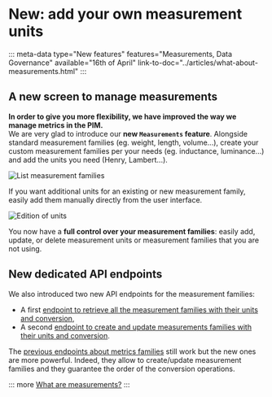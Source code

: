 # New: add your own measurement units
::: meta-data type="New features" features="Measurements, Data Governance" available="16th of April" link-to-doc="../articles/what-about-measurements.html"
:::

## A new screen to manage measurements

**In order to give you more flexibility, we have improved the way we manage metrics in the PIM.**    
We are very glad to introduce our **new `Measurements` feature**.
Alongside standard measurement families (eg. weight, length, volume...), create your custom measurement families per your needs (eg. inductance, luminance...) and add the units you need (Henry, Lambert...).

![List measurement families](../img/Settings_Measurement_Families.png)

If you want additional units for an existing or new measurement family, easily add them manually directly from the user interface.

![Edition of units](../img/Settings_Measurement_Families_Edit_Unit.png)

You now have a **full control over your measurement families**: easily add, update, or delete measurement units or measurement families that you are not using.

## New dedicated API endpoints

We also introduced two new API endpoints for the measurement families:
- A first [endpoint to retrieve all the measurement families with their units and conversion](https://api.akeneo.com/api-reference.html#measurement_families_get_list),
- A second [endpoint to create and update measurements families with their units and conversion](https://api.akeneo.com/api-reference.html#patch_measurement_families).

The [previous endpoints about metrics families](https://api.akeneo.com/api-reference.html#Measurefamily) still work but the new ones are more powerful. Indeed, they allow to create/update measurement families and they guarantee the order of the conversion operations.

::: more
[What are measurements?](../articles/what-about-measurements.html)
:::
